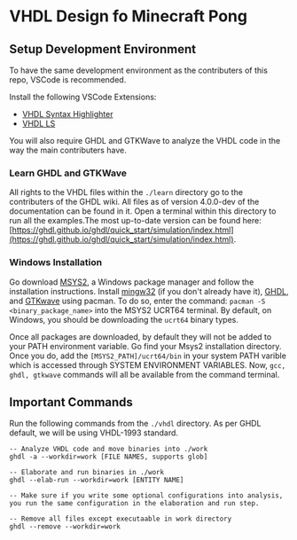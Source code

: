 # VHDL Design fo Minecraft Pong

## Setup Development Environment

To have the same development environment as the contributers of this repo, VSCode is recommended.

Install the following VSCode Extensions:
- [VHDL Syntax Highlighter](https://marketplace.visualstudio.com/items?itemName=rjyoung.vscode-modern-vhdl-support)
- [VHDL LS](https://marketplace.visualstudio.com/items?itemName=hbohlin.vhdl-ls)

You will also require GHDL and GTKWave to analyze the VHDL code in the way the main contributers have.

### Learn GHDL and GTKWave

All rights to the VHDL files within the `./learn` directory go to the contributers of the GHDL wiki. All files as of version 4.0.0-dev of the documentation can be found in it. Open a terminal within this directory to run all the examples.The most up-to-date version can be found here: [https://ghdl.github.io/ghdl/quick_start/simulation/index.html](https://ghdl.github.io/ghdl/quick_start/simulation/index.html). 

### Windows Installation

Go download [MSYS2](https://www.msys2.org/), a Windows package manager and follow the installation instructions. Install [mingw32](https://packages.msys2.org/base/mingw-w64-gcc) (if you don't already have it), [GHDL](https://packages.msys2.org/base/mingw-w64-ghdl), and [GTKwave](https://packages.msys2.org/base/mingw-w64-gtkwave) using pacman. To do so, enter the command: `pacman -S <binary_package_name>` into the MSYS2 UCRT64 terminal. By default, on Windows, you should be downloading the `ucrt64` binary types.

Once all packages are downloaded, by default they will not be added to your PATH environment variable. Go find your Msys2 installation directory. Once you do, add the `[MSYS2_PATH]/ucrt64/bin` in your system PATH varible which is accessed through SYSTEM ENVIRONMENT VARIABLES. Now, `gcc, ghdl, gtkwave` commands will all be available from the command terminal.

## Important Commands

Run the following commands from the `./vhdl` directory. As per GHDL default, we will be using VHDL-1993 standard.

```
-- Analyze VHDL code and move binaries into ./work
ghdl -a --workdir=work [FILE NAMES, supports glob]

-- Elaborate and run binaries in ./work
ghdl --elab-run --workdir=work [ENTITY NAME]

-- Make sure if you write some optional configurations into analysis, you run the same configuration in the elaboration and run step.

-- Remove all files except executaable in work directory
ghdl --remove --workdir=work
```
